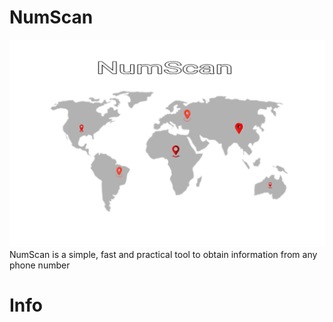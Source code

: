 # NumScan
![Logo](Photos/Logo.jpg)
NumScan is a simple, fast and practical tool to obtain information from any phone number
# Info

